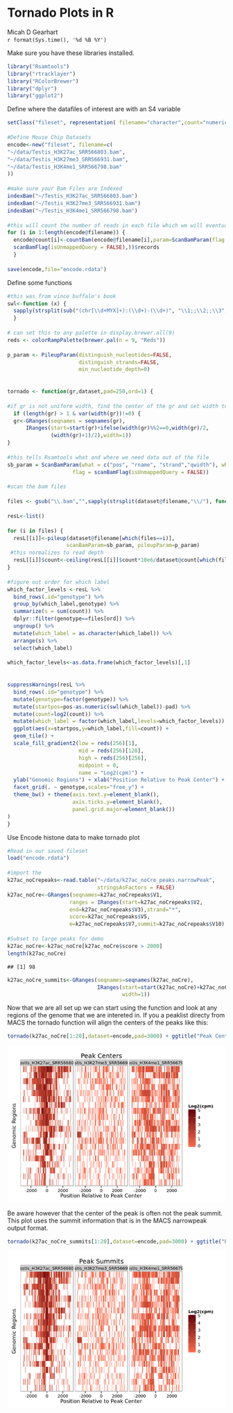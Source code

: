 # Tornado Plots in R
Micah D Gearhart  
`r format(Sys.time(), '%d %B %Y')`  

Make sure you have these libraries installed.


```r
library("Rsamtools")
library("rtracklayer")
library("RColorBrewer")
library("dplyr")
library("ggplot2")
```

Define where the datafiles of interest are with an S4 variable


```r
setClass("fileset", representation( filename="character",count="numeric"))

#Define Mouse Chip Datasets
encode<-new("fileset", filename=c(
"~/data/Testis_H3K27ac_SRR566803.bam",
"~/data/Testis_H3K27me3_SRR566931.bam",
"~/data/Testis_H3K4me1_SRR566798.bam"
))

#make sure your Bam Files are Indexed
indexBam("~/Testis_H3K27ac_SRR566803.bam")
indexBam("~/Testis_H3K27me3_SRR566931.bam")
indexBam("~/Testis_H3K4me1_SRR566798.bam")

#this will count the number of reads in each file which we will eventually use for normalization
for (i in 1:length(encode@filename)) {
  encode@count[i]<-countBam(encode@filename[i],param=ScanBamParam(flag = 
  scanBamFlag(isUnmappedQuery = FALSE),))$records
  }

save(encode,file="encode.rdata")
```

Define some functions

```r
#this was from vince buffalo's book
swl<-function (x) {
  sapply(strsplit(sub("(chr[\\d+MYX]+):(\\d+)-(\\d+)", "\\1;;\\2;;\\3",x, perl=TRUE),";;"),"[[",2)
  }

# can set this to any palette in display.brewer.all(9)
reds <- colorRampPalette(brewer.pal(n = 9, "Reds"))

p_param <- PileupParam(distinguish_nucleotides=FALSE,
                       distinguish_strands=FALSE,
                       min_nucleotide_depth=0)


tornado <- function(gr,dataset,pad=250,ord=1) { 

#if gr is not uniform width, find the center of the gr and set width to 1
  if (length(gr) > 1 & var(width(gr))!=0) {
  gr<-GRanges(seqnames = seqnames(gr),
      IRanges(start=start(gr)+ifelse(width(gr)%%2==0,width(gr)/2,
              (width(gr)+1)/2),width=1))
}

#this tells Rsamtools what and where we need data out of the file
sb_param = ScanBamParam(what = c("pos", "rname", "strand","qwidth"), which = gr+pad,
                     flag = scanBamFlag(isUnmappedQuery = FALSE))

#scan the bam files 

files <- gsub("\\.bam","",sapply(strsplit(dataset@filename,"\\/"), function (x) x[length(x)]))

resL<-list()

for (i in files) {
  resL[[i]]<-pileup(dataset@filename[which(files==i)], 
                   scanBamParam=sb_param, pileupParam=p_param)
 #this normalizes to read depth
  resL[[i]]$count<-ceiling(resL[[i]]$count*10e6/dataset@count[which(files==i)])
}

#figure out order for which label
which_factor_levels <-resL %>% 
  bind_rows(.id="genotype") %>% 
  group_by(which_label,genotype) %>% 
  summarize(s = sum(count)) %>% 
  dplyr::filter(genotype==files[ord]) %>% 
  ungroup() %>% 
  mutate(which_label = as.character(which_label)) %>% 
  arrange(s) %>% 
  select(which_label)

which_factor_levels<-as.data.frame(which_factor_levels)[,1]


suppressWarnings(resL %>% 
  bind_rows(.id="genotype") %>% 
  mutate(genotype=factor(genotype)) %>% 
  mutate(startpos=pos-as.numeric(swl(which_label))-pad) %>%
  mutate(count=log2(count)) %>% 
  mutate(which_label = factor(which_label,levels=which_factor_levels)) %>% 
  ggplot(aes(x=startpos,y=which_label,fill=count)) +
  geom_tile() +
  scale_fill_gradient2(low = reds(256)[1],
                       mid = reds(256)[128],
                       high = reds(256)[256],
                       midpoint = 0,
                       name = "Log2(cpm)") + 
  ylab("Genomic Regions") + xlab("Position Relative to Peak Center") +
  facet_grid(. ~ genotype,scales="free_y") + 
  theme_bw() + theme(axis.text.y=element_blank(),
                     axis.ticks.y=element_blank(),
                     panel.grid.major=element_blank())
)
}  
```

Use Encode histone data to make tornado plot

```r
#Read in our saved fileset
load("encode.rdata")

#import the
k27ac_noCrepeaks<-read.table("~/data/k27ac_noCre_peaks.narrowPeak",
                             stringsAsFactors = FALSE)
k27ac_noCre<-GRanges(seqnames=k27ac_noCrepeaks$V1,
                    ranges = IRanges(start=k27ac_noCrepeaks$V2,
                    end=k27ac_noCrepeaks$V3),strand="*",
                    score=k27ac_noCrepeaks$V5,
                    e=k27ac_noCrepeaks$V7,summit=k27ac_noCrepeaks$V10)

#Subset to large peaks for demo
k27ac_noCre<-k27ac_noCre[k27ac_noCre$score > 2000]
length(k27ac_noCre)
```

```
## [1] 98
```

```r
k27ac_noCre_summits<-GRanges(seqnames=seqnames(k27ac_noCre),
                             IRanges(start=start(k27ac_noCre)+k27ac_noCre$summit,
                                     width=1))
```

Now that we are all set up we can start using the function and look at any regions of the genome that we are intereted in.   If you a peaklist directy from MACS the tornado function will align the centers of the peaks like this:

```r
tornado(k27ac_noCre[1:20],dataset=encode,pad=3000) + ggtitle("Peak Centers")
```

![](tornado_files/figure-html/unnamed-chunk-5-1.png) 

Be aware however that the center of the peak is often not the peak summit.  This plot uses the summit information that is in the MACS narrowpeak output format.

```r
tornado(k27ac_noCre_summits[1:20],dataset=encode,pad=3000) + ggtitle("Peak Summits")
```

![](tornado_files/figure-html/unnamed-chunk-6-1.png) 




